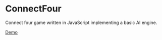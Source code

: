 ConnectFour
===========

Connect four game written in JavaScript implementing a basic AI engine.

[Demo](http://charliehw.com/projects/connectfour)
